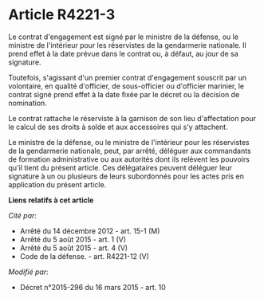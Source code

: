# Article R4221-3

Le contrat d'engagement est signé par le ministre de la défense, ou le ministre de l'intérieur pour les réservistes de la
gendarmerie nationale. Il prend effet à la date prévue dans le contrat ou, à défaut, au jour de sa signature. 

Toutefois, s'agissant d'un premier contrat d'engagement souscrit par un volontaire, en qualité d'officier, de sous-officier
ou d'officier marinier, le contrat signé prend effet à la date fixée par le décret ou la décision de nomination. 

Le contrat rattache le réserviste à la garnison de son lieu d'affectation pour le calcul de ses droits à solde et aux
accessoires qui s'y attachent. 

Le ministre de la défense, ou le ministre de l'intérieur pour les réservistes de la gendarmerie nationale, peut, par arrêté,
déléguer aux commandants de formation administrative ou aux autorités dont ils relèvent les pouvoirs qu'il tient du présent
article. Ces délégataires peuvent déléguer leur signature à un ou plusieurs de leurs subordonnés pour les actes pris en
application du présent article.

**Liens relatifs à cet article**

_Cité par_:

  - Arrêté du 14 décembre 2012 - art. 15-1 (M)
  - Arrêté du 5 août 2015 - art. 1 (V)
  - Arrêté du 5 août 2015 - art. 4 (V)
  - Code de la défense. - art. R4221-12 (V)

_Modifié par_:

  - Décret n°2015-296 du 16 mars 2015 - art. 10
